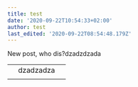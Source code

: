 ```yaml
---
title: test
date: '2020-09-22T10:54:33+02:00'
author: test
last_edited: '2020-09-22T08:54:48.179Z'
---
```

New post, who dis?dzadzdzada

|  |  |  |
| --- | --- | --- |
|  | dzadzadza |  |
|  |  |  |

